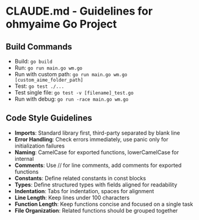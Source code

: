 # CLAUDE.md - Guidelines for ohmyaime Go Project

## Build Commands

- Build: `go build`
- Run: `go run main.go wm.go`
- Run with custom path: `go run main.go wm.go [custom_aime_folder_path]`
- Test: `go test ./...`
- Test single file: `go test -v [filename]_test.go`
- Run with debug: `go run -race main.go wm.go`

## Code Style Guidelines

- **Imports**: Standard library first, third-party separated by blank line
- **Error Handling**: Check errors immediately, use panic only for initialization failures
- **Naming**: CamelCase for exported functions, lowerCamelCase for internal
- **Comments**: Use // for line comments, add comments for exported functions
- **Constants**: Define related constants in const blocks
- **Types**: Define structured types with fields aligned for readability
- **Indentation**: Tabs for indentation, spaces for alignment
- **Line Length**: Keep lines under 100 characters
- **Function Length**: Keep functions concise and focused on a single task
- **File Organization**: Related functions should be grouped together
